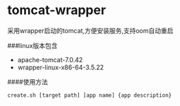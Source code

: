 tomcat-wrapper
==============

采用wrapper启动的tomcat,方便安装服务,支持oom自动重启

###linux版本包含

* apache-tomcat-7.0.42
* wrapper-linux-x86-64-3.5.22

####使用方法
```
create.sh [target path] [app name] {app description}
```
